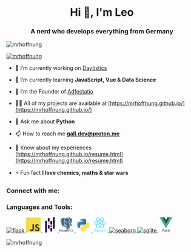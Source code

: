 <h1 align="center">Hi 🗽, I'm Leo</h1>
<h3 align="center">A nerd who develops everything from Germany</h3>

<p align="left"> <img src="https://komarev.com/ghpvc/?username=mrhoffnung&label=Profile%20views&color=0e75b6&style=flat" alt="mrhoffnung" /> </p>

<p align="left"> <a href="https://github.com/ryo-ma/github-profile-trophy"><img src="https://github-profile-trophy.vercel.app/?username=mrhoffnung" alt="mrhoffnung" /></a> </p>

- 🔭 I’m currently working on [Daytistics](https://github.com/adf-tech/daytistics)

- 🌱 I’m currently learning **JavaScript, Vue & Data Science**

- 💚 I’m the Founder of [Adfectatio](https://github.com/adf-tech/)

- 👨‍💻 All of my projects are available at [https://mrhoffnung.github.io/](https://mrhoffnung.github.io/)

- 💬 Ask me about **Python**

- 📫 How to reach me **gall.dev@proton.me**

- 📄 Know about my experiences [https://mrhoffnung.github.io/resume.html](https://mrhoffnung.github.io/resume.html)

- ⚡ Fun fact **I love chemics, maths & star wars**

<h3 align="left">Connect with me:</h3>
<p align="left">
</p>

<h3 align="left">Languages and Tools:</h3>
<p align="left"> <a href="https://flask.palletsprojects.com/" target="_blank" rel="noreferrer"> <img src="https://www.vectorlogo.zone/logos/pocoo_flask/pocoo_flask-icon.svg" alt="flask" width="40" height="40"/> </a> <a href="https://developer.mozilla.org/en-US/docs/Web/JavaScript" target="_blank" rel="noreferrer"> <img src="https://raw.githubusercontent.com/devicons/devicon/master/icons/javascript/javascript-original.svg" alt="javascript" width="40" height="40"/> </a> <a href="https://pandas.pydata.org/" target="_blank" rel="noreferrer"> <img src="https://raw.githubusercontent.com/devicons/devicon/2ae2a900d2f041da66e950e4d48052658d850630/icons/pandas/pandas-original.svg" alt="pandas" width="40" height="40"/> </a> <a href="https://www.postgresql.org" target="_blank" rel="noreferrer"> <img src="https://raw.githubusercontent.com/devicons/devicon/master/icons/postgresql/postgresql-original-wordmark.svg" alt="postgresql" width="40" height="40"/> </a> <a href="https://www.python.org" target="_blank" rel="noreferrer"> <img src="https://raw.githubusercontent.com/devicons/devicon/master/icons/python/python-original.svg" alt="python" width="40" height="40"/> </a> <a href="https://reactjs.org/" target="_blank" rel="noreferrer"> <img src="https://raw.githubusercontent.com/devicons/devicon/master/icons/react/react-original-wordmark.svg" alt="react" width="40" height="40"/> </a> <a href="https://seaborn.pydata.org/" target="_blank" rel="noreferrer"> <img src="https://seaborn.pydata.org/_images/logo-mark-lightbg.svg" alt="seaborn" width="40" height="40"/> </a> <a href="https://www.sqlite.org/" target="_blank" rel="noreferrer"> <img src="https://www.vectorlogo.zone/logos/sqlite/sqlite-icon.svg" alt="sqlite" width="40" height="40"/> </a> <a href="https://vuejs.org/" target="_blank" rel="noreferrer"> <img src="https://raw.githubusercontent.com/devicons/devicon/master/icons/vuejs/vuejs-original-wordmark.svg" alt="vuejs" width="40" height="40"/> </a> </p>

<p><img align="center" src="https://github-readme-stats.vercel.app/api/top-langs?username=mrhoffnung&show_icons=true&locale=en&layout=compact" alt="mrhoffnung" /></p>

